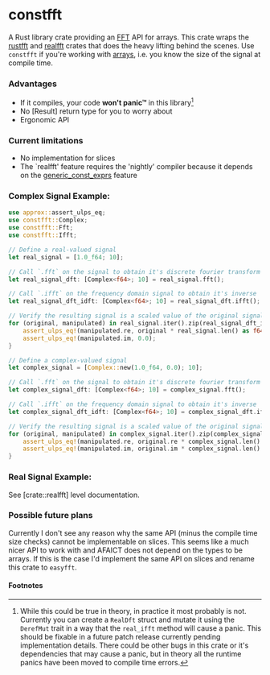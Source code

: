 # constfft
A Rust library crate providing an [FFT] API for arrays. This crate wraps the
[rustfft] and [realfft] crates that does the heavy lifting behind the scenes.
Use `constfft` if you're working with [arrays], i.e. you know the size of the
signal at compile time.

### Advantages
* If it compiles, your code **won't panic™** in this library[^panic]
* No [Result] return type for you to worry about
* Ergonomic API

### Current limitations
* No implementation for slices
* The `realfft' feature requires the 'nightly' compiler because it depends on
  the [generic_const_exprs] feature

### Complex Signal Example:
```rust
use approx::assert_ulps_eq;
use constfft::Complex;
use constfft::Fft;
use constfft::Ifft;

// Define a real-valued signal
let real_signal = [1.0_f64; 10];

// Call `.fft` on the signal to obtain it's discrete fourier transform
let real_signal_dft: [Complex<f64>; 10] = real_signal.fft();

// Call `.ifft` on the frequency domain signal to obtain it's inverse
let real_signal_dft_idft: [Complex<f64>; 10] = real_signal_dft.ifft();

// Verify the resulting signal is a scaled value of the original signal
for (original, manipulated) in real_signal.iter().zip(real_signal_dft_idft) {
    assert_ulps_eq!(manipulated.re, original * real_signal.len() as f64);
    assert_ulps_eq!(manipulated.im, 0.0);
}

// Define a complex-valued signal
let complex_signal = [Complex::new(1.0_f64, 0.0); 10];

// Call `.fft` on the signal to obtain it's discrete fourier transform
let complex_signal_dft: [Complex<f64>; 10] = complex_signal.fft();

// Call `.ifft` on the frequency domain signal to obtain it's inverse
let complex_signal_dft_idft: [Complex<f64>; 10] = complex_signal_dft.ifft();

// Verify the resulting signal is a scaled value of the original signal
for (original, manipulated) in complex_signal.iter().zip(complex_signal_dft_idft) {
    assert_ulps_eq!(manipulated.re, original.re * complex_signal.len() as f64);
    assert_ulps_eq!(manipulated.im, original.im * complex_signal.len() as f64);
}
```

### Real Signal Example:
See [crate::realfft] level documentation.

### Possible future plans
Currently I don't see any reason why the same API (minus the compile time size
checks) cannot be implementable on slices. This seems like a much nicer API to
work with and AFAICT does not depend on the types to be arrays. If this is the
case I'd implement the same API on slices and rename this crate to `easyfft`.

#### Footnotes
[^panic]: While this could be true in theory, in practice it most probably is not.
Currently you can create a `RealDft` struct and mutate it using the `DerefMut`
trait in a way that the `real_ifft` method will cause a panic. This should be
fixable in a future patch release currently pending implementation details.
There could be other bugs in this crate or it's dependencies that may cause a
panic, but in theory all the runtime panics have been moved to compile time
errors.

[FFT]: https://en.wikipedia.org/wiki/Fast_Fourier_transform
[rustfft]: https://docs.rs/rustfft/latest/rustfft/
[realfft]: https://docs.rs/realfft/latest/realfft/
[arrays]: https://doc.rust-lang.org/std/primitive.array.html
[generic_const_exprs]: https://github.com/rust-lang/rust/issues/76560

